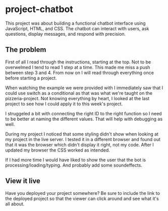 # project-chatbot

This project was about building a functional chatbot interface using JavaScript, HTML, and CSS. The chatbot can interact with users, ask questions, display messages, and respond with precision.

## The problem

First of all I read through the instructions, starting at the top. Not to be overwelmed I tend to read 1 step at a time. This made me miss a push between step 3 and 4. From now on I will read through everything once before starting a project.

When watching the example we were provided with I immediately saw that I could use switch as a conditional as that was what we're taught on the pizzeria-project. Not knowing everything by heart, I looked at the last project to see how I could apply it to this week's project.

I struggeled a bit with connecting the right ID to the right function so I need to be better at naming the different values. That will help with debugging as well.

During my project I noticed that some styling didn't show when looking at my project in the live server. I tested it in a different browser and found out that it was the browser which didn't display it right, not my code. After I updated my browser the CSS worked as intended.

If I had more time I would have liked to show the user that the bot is processing/loading/typing. And probably add some soundeffects.

## View it live

Have you deployed your project somewhere? Be sure to include the link to the deployed project so that the viewer can click around and see what it's all about.
